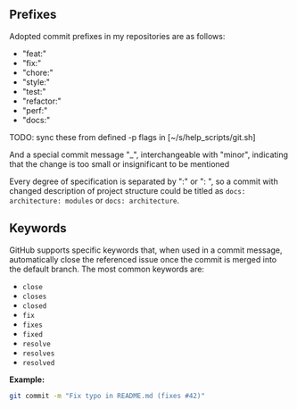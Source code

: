 
## Prefixes
Adopted commit prefixes in my repositories are as follows:

- "feat:"
- "fix:"
- "chore:"
- "style:"
- "test:"
- "refactor:"
- "perf:"
- "docs:"

TODO: sync these from defined -p flags in [~/s/help_scripts/git.sh]

And a special commit message "_", interchangeable with "minor", indicating that the change is too small or insignificant to be mentioned

Every degree of specification is separated by ":" or ": ", so a commit with changed description of project structure could be titled as `docs: architecture: modules` or `docs: architecture`.

## Keywords
GitHub supports specific keywords that, when used in a commit message, automatically close the referenced issue once the commit is merged into the default branch. The most common keywords are:

- `close`
- `closes`
- `closed`
- `fix`
- `fixes`
- `fixed`
- `resolve`
- `resolves`
- `resolved`

**Example:**
```sh
git commit -m "Fix typo in README.md (fixes #42)"
```
